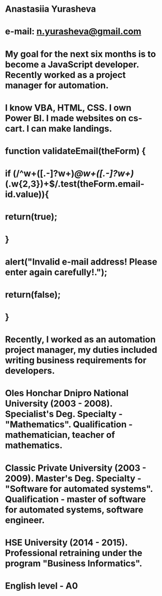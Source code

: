 # Anastasiia Yurasheva
# e-mail: n.yurasheva@gmail.com
# My goal for the next six months is to become a JavaScript developer. Recently worked as a project manager for automation.
# I know VBA, HTML, CSS. I own Power BI. I made websites on cs-cart. I can make landings.
# function validateEmail(theForm) {
# if (/^w+([.-]?w+)*@w+([.-]?w+)*(.w{2,3})+$/.test(theForm.email-id.value)){
# return(true);
# }
# alert("Invalid e-mail address! Please enter again carefully!.");
# return(false);
# }
# Recently, I worked as an automation project manager, my duties included writing business requirements for developers.
# Oles Honchar Dnipro National University (2003 - 2008). Specialist's Deg. Specialty - "Mathematics". Qualification - mathematician, teacher of mathematics. 
# Classic Private University (2003 - 2009). Master's Deg. Specialty - "Software for automated systems". Qualification - master of software for automated systems, software engineer.
# HSE University (2014 - 2015). Professional retraining under the program "Business Informatics".
# English level - A0
